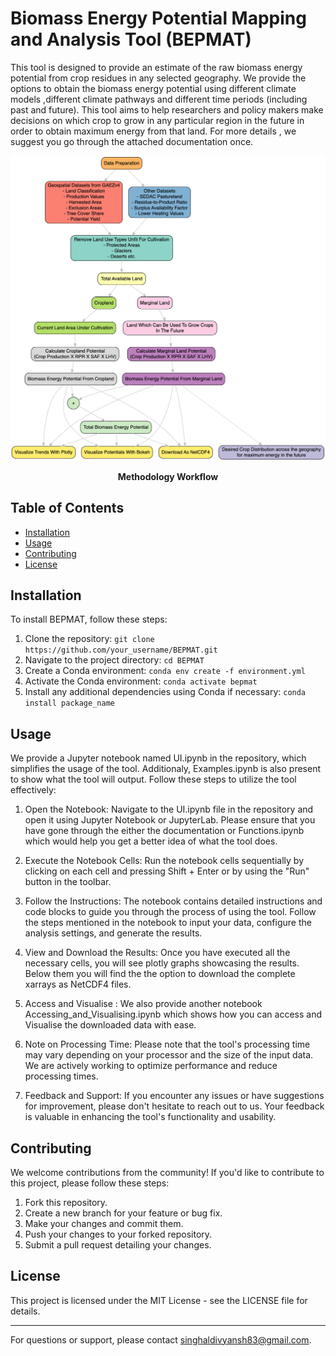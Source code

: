 # Biomass Energy Potential Mapping and Analysis Tool (BEPMAT)

This tool is designed to provide an estimate of the raw biomass energy potential from crop residues in any selected geography. We provide the options to obtain the biomass energy potential using different climate models ,different climate pathways and different time periods (including past and future). This tool aims to help researchers and policy makers make decisions on which crop to grow in any particular region in the future in order to obtain maximum energy from that land. For more details , we suggest you go through the attached documentation once.

![Methodology Workflow](graphviz.png)
<p align="center">
  <b>Methodology Workflow</b>
</p>


## Table of Contents

- [Installation](#installation)
- [Usage](#usage)
- [Contributing](#contributing)
- [License](#license)

## Installation

To install BEPMAT, follow these steps:

1. Clone the repository: `git clone https://github.com/your_username/BEPMAT.git`
2. Navigate to the project directory: `cd BEPMAT`
3. Create a Conda environment: `conda env create -f environment.yml`
4. Activate the Conda environment: `conda activate bepmat`
5. Install any additional dependencies using Conda if necessary: `conda install package_name`

## Usage

We provide a Jupyter notebook named UI.ipynb in the repository, which simplifies the usage of the tool. Additionaly, Examples.ipynb is also present to show what the tool will output. Follow these steps to utilize the tool effectively:

1. Open the Notebook: Navigate to the UI.ipynb file in the repository and open it using Jupyter Notebook or JupyterLab. Please ensure that you have gone through the either the documentation or Functions.ipynb which would help you get a better idea of what the tool does.

2. Execute the Notebook Cells: Run the notebook cells sequentially by clicking on each cell and pressing Shift + Enter or by using the "Run" button in the toolbar.

3. Follow the Instructions: The notebook contains detailed instructions and code blocks to guide you through the process of using the tool. Follow the steps mentioned in the notebook to input your data, configure the analysis settings, and generate the results.

4. View and Download the Results: Once you have executed all the necessary cells, you will see plotly graphs showcasing the results. Below them you will find the the option to download the complete xarrays as NetCDF4 files.

5. Access and Visualise : We also provide another notebook Accessing_and_Visualising.ipynb which shows how you can access and Visualise the downloaded data with ease.

5. Note on Processing Time: Please note that the tool's processing time may vary depending on your processor and the size of the input data. We are actively working to optimize performance and reduce processing times.

6. Feedback and Support: If you encounter any issues or have suggestions for improvement, please don't hesitate to reach out to us. Your feedback is valuable in enhancing the tool's functionality and usability.

## Contributing

We welcome contributions from the community! If you'd like to contribute to this project, please follow these steps:

1. Fork this repository.
2. Create a new branch for your feature or bug fix.
3. Make your changes and commit them.
4. Push your changes to your forked repository.
5. Submit a pull request detailing your changes.

## License

This project is licensed under the MIT License - see the LICENSE file for details.

---

For questions or support, please contact singhaldivyansh83@gmail.com.


